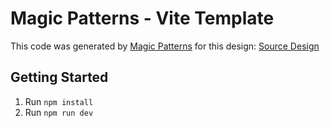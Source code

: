 # Magic Patterns - Vite Template

This code was generated by [Magic Patterns](https://magicpatterns.com) for this design: [Source Design](https://www.magicpatterns.com/c/e78nkxnk9kutmq6k9hhyk1)

## Getting Started

1. Run `npm install`
2. Run `npm run dev`
